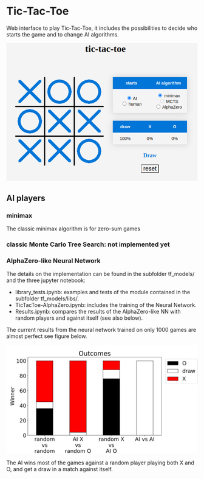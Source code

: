 # Tic-Tac-Toe

Web interface to play Tic-Tac-Toe, it includes the possibilities to decide who starts the game and to change AI algorithms.

<p align="center">
<img alt="missing image" src="img/tic-tac-toe.png">
</p>

## AI players

### minimax

The classic minimax algorithm is for zero-sum games 

### classic Monte Carlo Tree Search: not implemented yet

### AlphaZero-like Neural Network

The details on the implementation can be found in the subfolder tf_models/ and the three jupyter notebook: 
* library_tests.ipynb: examples and tests of the module contained in the subfolder tf_models/libs/.
* TicTacToe-AlphaZero.ipynb: includes the training of the Neural Network.
* Results.ipynb: compares the results of the AlphaZero-like NN with random players and against itself (see also below).

The current results from the neural network trained on only 1000 games are almost perfect see figure below.
<p align="center">
<img alt="missing image" src="img/AlphaZero_results.svg">
</p>

The AI wins most of the games against a random player playing both X and O, and get a draw in a match against itself.